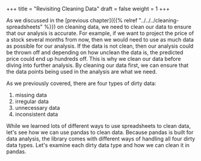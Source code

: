 +++
title = "Revisiting Cleaning Data"
draft = false
weight = 1
+++

As we discussed in the [previous chapter]({{% relref "../../../cleaning-spreadsheets" %}}) on cleaning data, we need to clean our data to ensure that our analysis is accurate. For example, if we want to project the price of a stock several months from now, then we would need to use as much data as possible for our analysis. If the data is not clean, then our analysis could be thrown off and depending on how unclean the data is, the predicted price could end up hundreds off. This is why we clean our data before diving into further analysis. By cleaning our data first, we can ensure that the data points being used in the analysis are what we need.

As we previously covered, there are four types of dirty data:

1. missing data
1. irregular data
1. unnecessary data
1. inconsistent data

While we learned lots of different ways to use spreadsheets to clean data, let's see how we can use pandas to clean data. Because pandas is built for data analysis, the library comes with different ways of handling all four dirty data types. Let's examine each dirty data type and how we can clean it in pandas.
